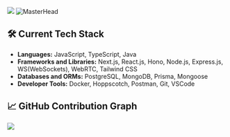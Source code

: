 ![](https://komarev.com/ghpvc/?username=rathoretaruncodes&color=CFB53B)
![MasterHead](https://user-images.githubusercontent.com/74038190/225813708-98b745f2-7d22-48cf-9150-083f1b00d6c9.gif)

## 🛠️ Current Tech Stack

- **Languages:** JavaScript, TypeScript, Java
- **Frameworks and Libraries:** Next.js, React.js, Hono, Node.js, Express.js, WS(WebSockets), WebRTC, Tailwind CSS
- **Databases and ORMs:** PostgreSQL, MongoDB, Prisma, Mongoose
- **Developer Tools:** Docker, Hoppscotch, Postman, Git, VSCode

## 📈 GitHub Contribution Graph

![](https://github-readme-activity-graph.vercel.app/graph?username=rathoretaruncodes&theme=react&hide_title=true&line=CFB53B&point=CFB53B)
